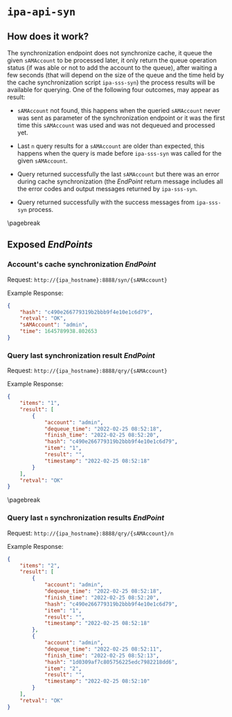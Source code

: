 # `ipa-api-syn`

## How does it work?

The synchronization endpoint does not synchronize cache, it queue the
given `sAMAccount` to be processed later, it only return the queue
operation status (if was able or not to add the account to the queue),
after waiting a few seconds (that will depend on the size of the queue
and the time held by the cache synchronization script `ipa-sss-syn`) the
process results will be available for querying. One of the following
four outcomes, may appear as result:

- `sAMAccount` not found, this happens when the queried `sAMAccount`
  never was sent as parameter of the synchronization endpoint or it was
  the first time this `sAMAccount` was used and was not dequeued and
  processed yet.

- Last `n` query results for a `sAMAccount` are older than expected,
  this happens when the query is made before `ipa-sss-syn` was called
  for the given `sAMAccount`.

- Query returned successfully the last `sAMAccount` but there was an
  error during cache synchronization (the _EndPoint_ return message
  includes all the error codes and output messages returned by
  `ipa-sss-syn`.

- Query returned successfully with the success messages from
  `ipa-sss-syn` process.

\pagebreak

## Exposed _EndPoints_

### Account's cache synchronization _EndPoint_

Request: `http://{ipa_hostname}:8888/syn/{sAMAccount}`

Example Response:

```json
{
    "hash": "c490e266779319b2bbb9f4e10e1c6d79",
    "retval": "OK",
    "sAMAccount": "admin",
    "time": 1645789938.802653
}
```

### Query last synchronization result _EndPoint_

Request: `http://{ipa_hostname}:8888/qry/{sAMAccount}`

Example Response:

```json
{
    "items": "1",
    "result": [
        {
            "account": "admin",
            "dequeue_time": "2022-02-25 08:52:18",
            "finish_time": "2022-02-25 08:52:20",
            "hash": "c490e266779319b2bbb9f4e10e1c6d79",
            "item": "1",
            "result": "",
            "timestamp": "2022-02-25 08:52:18"
        }
    ],
    "retval": "OK"
}
```

\pagebreak

### Query last `n` synchronization results _EndPoint_

Request: `http://{ipa_hostname}:8888/qry/{sAMAccount}/n`

Example Response:

```json
{
    "items": "2",
    "result": [
        {
            "account": "admin",
            "dequeue_time": "2022-02-25 08:52:18",
            "finish_time": "2022-02-25 08:52:20",
            "hash": "c490e266779319b2bbb9f4e10e1c6d79",
            "item": "1",
            "result": "",
            "timestamp": "2022-02-25 08:52:18"
        },
        {
            "account": "admin",
            "dequeue_time": "2022-02-25 08:52:11",
            "finish_time": "2022-02-25 08:52:13",
            "hash": "1d0309af7c805756225edc7982218dd6",
            "item": "2",
            "result": "",
            "timestamp": "2022-02-25 08:52:10"
        }
    ],
    "retval": "OK"
}
```
